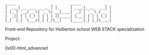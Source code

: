 ```
_____                _        _____           _
|  ___| __ ___  _ __ | |_     | ____|_ __   __| |
| |_ | '__/ _ \| '_ \| __|____|  _| | '_ \ / _` |
|  _|| | | (_) | | | | ||_____| |___| | | | (_| |
|_|  |_|  \___/|_| |_|\__|    |_____|_| |_|\__,_|
```

Front-end Repository for Holberton school WEB STACK specialization

Project:

0x00-html_advanced
